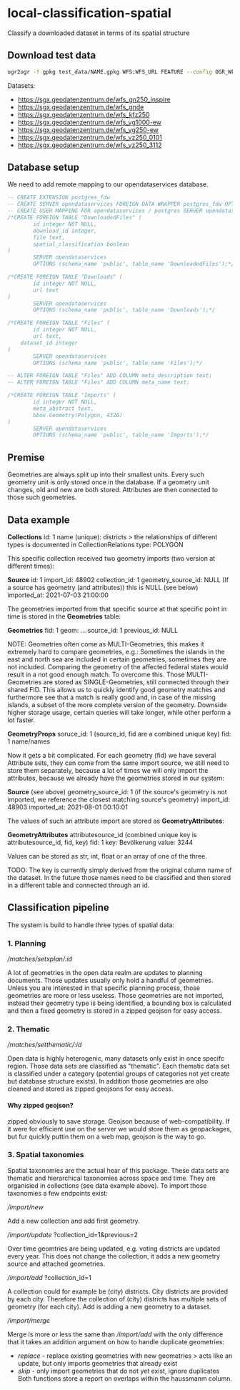 # local-classification-spatial
Classify a downloaded dataset in terms of its spatial structure

## Download test data

```bash
ogr2ogr -f gpkg test_data/NAME.gpkg WFS:WFS_URL FEATURE --config OGR_WFS_PAGE_SIZE 1000
```

Datasets:

- https://sgx.geodatenzentrum.de/wfs_gn250_inspire
- https://sgx.geodatenzentrum.de/wfs_gnde
- https://sgx.geodatenzentrum.de/wfs_kfz250
- https://sgx.geodatenzentrum.de/wfs_vg1000-ew
- https://sgx.geodatenzentrum.de/wfs_vg250-ew
- https://sgx.geodatenzentrum.de/wfs_vz250_0101
- https://sgx.geodatenzentrum.de/wfs_vz250_3112

## Database setup

We need to add remote mapping to our opendataservices database.

```sql
-- CREATE EXTENSION postgres_fdw
-- CREATE SERVER opendataservices FOREIGN DATA WRAPPER postgres_fdw OPTIONS (host 'localhost', dbname 'opendataservices', port '5432');
-- CREATE USER MAPPING FOR opendataservices / postgres SERVER opendataservices OPTIONS (user 'opendataservices', password 'opendataservices');
/*CREATE FOREIGN TABLE "DownloadedFiles" (
        id integer NOT NULL,
        download_id integer,
		file text,
		spatial_classification boolean
)
        SERVER opendataservices
        OPTIONS (schema_name 'public', table_name 'DownloadedFiles');*/

/*CREATE FOREIGN TABLE "Downloads" (
        id integer NOT NULL,
        url text
)
        SERVER opendataservices
        OPTIONS (schema_name 'public', table_name 'Downloads');*/

/*CREATE FOREIGN TABLE "Files" (
        id integer NOT NULL,
        url text,
	dataset_id integer
)
        SERVER opendataservices
        OPTIONS (schema_name 'public', table_name 'Files');*/

-- ALTER FOREIGN TABLE "Files" ADD COLUMN meta_description text;
-- ALTER FOREIGN TABLE "Files" ADD COLUMN meta_name text;

/*CREATE FOREIGN TABLE "Imports" (
        id integer NOT NULL,
        meta_abstract text,
		bbox Geometry(Polygon, 4326)
)
        SERVER opendataservices
        OPTIONS (schema_name 'public', table_name 'Imports');*/
```

## Premise

Geometries are always split up into their smallest units. Every such geometry unit is only stored once in the database. If a geometry unit changes, old and new are both stored. Attributes are then connected to those such geometries.

## Data example

**Collections**
id: 1
name (unique): districts > the relationships of different types is documented in CollectionRelations
type: POLYGON

This specific collection received two geometry imports (two version at different times):

**Source**
id: 1
import_id: 48902
collection_id: 1
geometry_source_id: NULL (If a source has geometry (and attributes)) this is NULL (see below)
imported_at: 2021-07-03 21:00:00

The geometries imported from that specific source at that specific point in time is stored in the **Geometries** table:

**Geometries**
fid: 1
geom: ...
source_id: 1
previous_id: NULL

NOTE: Geometries often come as MULTI-Geometries, this makes it extremely hard to compare geometries, e.g.: Sometimes the islands in the east and north sea are included in certain geometries, sometimes they are not included. Comparing the geometry of the affected federal states would result in a not good enough match. To overcome this. Those MULTI-Geometries are stored as SINGLE-Geometries, still connected through their shared FID. This allows us to quickly identify good geometry matches and furthermore see that a match is really good and, in case of the missing islands, a subset of the more complete version of the geometry. Downside higher storage usage, certain queries will take longer, while other perform a lot faster.

**GeometryProps**
soruce_id: 1 (source_id, fid are a combined unique key)
fid: 1
name/names

Now it gets a bit complicated. For each geometry (fid) we have several Attribute sets, they can come from the same import source, we still need to store them separately, because a lot of times we will only import the attributes, because we already have the geometries stored in our system:

**Source**
(see above)
geometry_source_id: 1 (if the source's geometry is not imported, we reference the closest matching source's geometry)
import_id: 48903
imported_at: 2021-08-01 00:10:01

The values of such an attribute import are stored as **GeometryAttributes**:

**GeometryAttributes**
attributesource_id (combined unique key is attributesource_id, fid, key)
fid: 1
key: Bevölkerung
value: 3244

Values can be stored as str, int, float or an array of one of the three.

TODO: The key is currently simply derived from the original column name of the dataset. In the future those names need to be classified and then stored in a different table and connected through an id. 

## Classification pipeline

The system is build to handle three types of spatial data:

### 1. Planning

*/matches/setxplan/:id*

A lot of geometries in the open data realm are updates to planning documents. Those updates usually only hold a handful of geometries. Unless you are interested in that specific planning process, those geometries are more or less useless. Those geometries are not imported, instead their geometry type is being identified, a bounding box is calculated and then a fixed geometry is stored in a zipped geojson for easy access.

### 2. Thematic

*/matches/setthematic/:id*

Open data is highly heterogenic, many datasets only exist in once specifc region. Those data sets are classified as "thematic". Each thematic data set is classified under a category (potential groups of categories not yet create but database structure exists). In addition those geometries are also cleaned and stored as zipped geojsons for easy access.

#### Why zipped geojson?

zipped obviously to save storage. Geojson because of web-compatibility. If it were for efficient use on the server we would store them as geopackages, but fur quickly puttin them on a web map, geojson is the way to go.

### 3. Spatial taxonomies

Spatial taxonomies are the actual hear of this package. These data sets are thematic and hierarchical taxonomies across space and time. They are organisied in collections (see data example above). To import those taxonomies a few endpoints exist:

*/import/new*

Add a new collection and add first geometry.

*/import/update* ?collection_id=1&previous=2

Over time geomtries are being updated, e.g. voting districts are updated every year.
This does not change the collection, it adds a new geometry source and attached geometries.

*/import/add* ?collection_id=1

A collection could for example be (city) districts. City districts are provided by each city. Therefore the collection of (city) districts has multiple sets of geometry (for each city).
Add is adding a new geometry to a dataset.

*/import/merge*

Merge is more or less the same than */import/add* with the only difference that it takes an addition argument on how to handle duplicate geometries:
- *replace* - replace existing geometries with new geometries > acts like an update, but only imports geometries that already exist
- *skip* - only import geometries that do not yet exist, ignore duplicates
Both functions store a report on overlaps within the haussmanm column.
